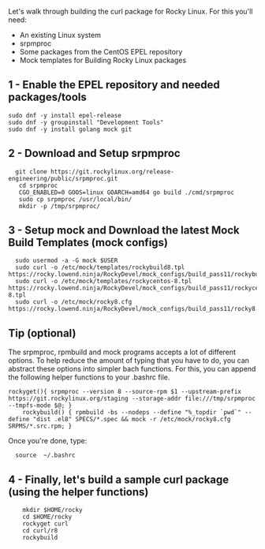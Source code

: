 Let's walk through building the curl package for Rocky Linux. For this you'll need:

* An existing Linux system
* srpmproc
* Some packages from the CentOS EPEL repository
* Mock templates for Building Rocky Linux packages


## 1 - Enable the EPEL repository and needed packages/tools

```
sudo dnf -y install epel-release
sudo dnf -y groupinstall "Development Tools"
sudo dnf -y install golang mock git
```

## 2 - Download and Setup srpmproc
 
 ```
   git clone https://git.rockylinux.org/release-engineering/public/srpmproc.git
    cd srpmproc
    CGO_ENABLED=0 GOOS=linux GOARCH=amd64 go build ./cmd/srpmproc
    sudo cp srpmproc /usr/local/bin/
    mkdir -p /tmp/srpmproc/
```
 
## 3 -  Setup mock and Download the latest Mock Build Templates (mock configs)

```
  sudo usermod -a -G mock $USER
  sudo curl -o /etc/mock/templates/rockybuild8.tpl https://rocky.lowend.ninja/RockyDevel/mock_configs/build_pass11/rockybuild8.tpl
  sudo curl -o /etc/mock/templates/rockycentos-8.tpl https://rocky.lowend.ninja/RockyDevel/mock_configs/build_pass11/rockycentos-8.tpl
  sudo curl -o /etc/mock/rocky8.cfg https://rocky.lowend.ninja/RockyDevel/mock_configs/build_pass11/rocky8.cfg
```


## Tip (optional)
The srpmproc, rpmbuild and mock programs accepts a lot of different options. To help reduce the amount of typing that you have to do, you can abstract these options into simpler bach functions.
For this, you can append the following helper functions to your .bashrc file.

```
rockyget(){ srpmproc --version 8 --source-rpm $1 --upstream-prefix https://git.rockylinux.org/staging --storage-addr file:///tmp/srpmproc --tmpfs-mode $@; }
    rockybuild() { rpmbuild -bs --nodeps --define "%_topdir `pwd`" --define "dist .el8" SPECS/*.spec && mock -r /etc/mock/rocky8.cfg SRPMS/*.src.rpm; }
 ```
 Once you're done, type:

```
  source  ~/.bashrc
```

## 4 - Finally, let's build a sample curl package  (using the helper functions)

```
    mkdir $HOME/rocky
    cd $HOME/rocky
    rockyget curl
    cd curl/r8
    rockybuild
```
